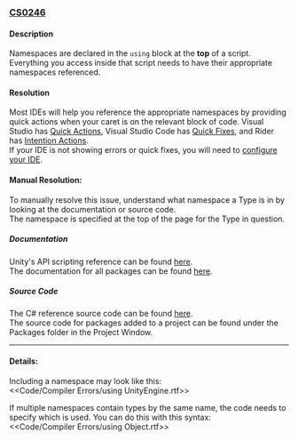 ### [CS0246](https://docs.microsoft.com/en-us/dotnet/csharp/language-reference/compiler-messages/cs0246)

#### Description
Namespaces are declared in the `using` block at the **top** of a script.  
Everything you access inside that script needs to have their appropriate namespaces referenced.  

#### Resolution
Most IDEs will help you reference the appropriate namespaces by providing quick actions when your caret is on the relevant block of code.
Visual Studio has [Quick Actions](https://docs.microsoft.com/en-us/visualstudio/ide/quick-actions?view=vs-2019),
Visual Studio Code has [Quick Fixes](https://code.visualstudio.com/docs/editor/refactoring#_code-actions-quick-fixes-and-refactorings),
and Rider has [Intention Actions](https://www.jetbrains.com/help/idea/intention-actions.html).  
If your IDE is not showing errors or quick fixes, you will need to [configure your IDE](../../IDE%20Configuration.md).  

#### Manual Resolution:
To manually resolve this issue, understand what namespace a Type is in by looking at the documentation or source code.  
The namespace is specified at the top of the page for the Type in question.
##### Documentation
Unity's API scripting reference can be found [here](https://code.visualstudio.com/docs/editor/refactoring#_code-actions-quick-fixes-and-refactorings).  
The documentation for all packages can be found [here](https://docs.unity3d.com/Manual/PackagesList.html).  
##### Source Code
The C# reference source code can be found [here](https://github.com/Unity-Technologies/UnityCsReference).  
The source code for packages added to a project can be found under the Packages folder in the Project Window.

---
#### Details:
Including a namespace may look like this:  
<<Code/Compiler Errors/using UnityEngine.rtf>>

If multiple namespaces contain types by the same name, the code needs to specify which is used. You can do this with this syntax:  
<<Code/Compiler Errors/using Object.rtf>>
